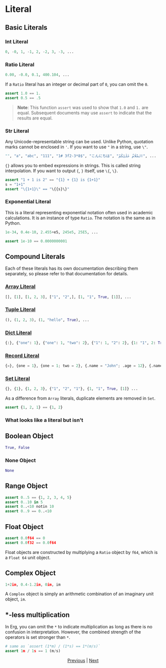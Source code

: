 # Literal

## Basic Literals

### Int Literal

```python
0, -0, 1, -1, 2, -2, 3, -3, ...
```

### Ratio Literal

```python
0.00, -0.0, 0.1, 400.104, ...
```

If a `Ratio` literal has an integer or decimal part of `0`, you can omit the `0`.

```python
assert 1.0 == 1.
assert 0.5 == .5
```

> __Note__: This function `assert` was used to show that `1.0` and `1.` are equal.
Subsequent documents may use `assert` to indicate that the results are equal.

### Str Literal

Any Unicode-representable string can be used.
Unlike Python, quotation marks cannot be enclosed in `'`. If you want to use `"` in a string, use `\"`.

```python
"", "a", "abc", "111", "1# 3f2-3*8$", "こんにちは", "السَّلَامُ عَلَيْكُمْ", ...
```

`{}` allows you to embed expressions in strings. This is called string interpolation.
If you want to output `{`, `}` itself, use `\{`, `\}`.

```python
assert "1 + 1 is 2" == "{1} + {1} is {1+1}"
s = "1+1"
assert "\{1+1}\" == "\{{s}\}"
```

### Exponential Literal

This is a literal representing exponential notation often used in academic calculations. It is an instance of type ``Ratio``.
The notation is the same as in Python.

```python
1e-34, 0.4e-10, 2.455+e5, 245e5, 25E5, ...
```

```python
assert 1e-10 == 0.0000000001
```

## Compound Literals

Each of these literals has its own documentation describing them separately, so please refer to that documentation for details.

### [Array Literal](./10_array.md)

```python
[], [1], [1, 2, 3], ["1", "2",], [1, "1", True, [1]], ...
```

### [Tuple Literal](./11_tuple.md)

```python
(), (1, 2, 3), (1, "hello", True), ...
```

### [Dict Literal](./12_dict.md)

```python
{:}, {"one": 1}, {"one": 1, "two": 2}, {"1": 1, "2": 2}, {1: "1", 2: True, "three": [1]}, ...
```

### [Record Literal](./13_record.md)

```python
{=}, {one = 1}, {one = 1; two = 2}, {.name = "John"; .age = 12}, {.name = Str; .age = Nat}, ...
```

### [Set Literal](./14_set.md)

```python
{}, {1}, {1, 2, 3}, {"1", "2", "1"}, {1, "1", True, [1]} ...
```

As a difference from `Array` literals, duplicate elements are removed in `Set`.

```python
assert {1, 2, 1} == {1, 2}
```

### What looks like a literal but isn't

## Boolean Object

```python
True, False
```

### None Object

```python
None
```

## Range Object

```python
assert 0..5 == {1, 2, 3, 4, 5}
assert 0..10 in 5
assert 0..<10 notin 10
assert 0..9 == 0..<10
```

## Float Object

```python
assert 0.0f64 == 0
assert 0.0f32 == 0.0f64
```

Float objects are constructed by multiplying a `Ratio` object by `f64`, which is a `Float 64` unit object.

## Complex Object

```python
1+2im, 0.4-1.2im, 0im, im
```

A `Complex` object is simply an arithmetic combination of an imaginary unit object, `im`.

## *-less multiplication

In Erg, you can omit the `*` to indicate multiplication as long as there is no confusion in interpretation. However, the combined strength of the operators is set stronger than `*`.

```python
# same as `assert (1*m) / (1*s) == 1*(m/s)`
assert 1m / 1s == 1 (m/s)
```

<p align='center'>
    <a href='./00_basic.md'>Previous</a> | <a href='./02_name.md'>Next</a>
</p>
